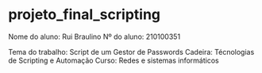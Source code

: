 # projeto_final_scripting

Nome do aluno: Rui Braulino
Nº do aluno: 210100351

Tema do trabalho: Script de um Gestor de Passwords
Cadeira: Técnologias de Scripting e Automação
Curso: Redes e sistemas informáticos